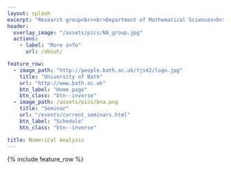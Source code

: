 ```yaml
---
layout: splash
excerpt: "Research group<br><br>Department of Mathematical Sciences<br>University of Bath<br><br><br>"
header:
  overlay_image: "/assets/pics/NA_group.jpg"
  actions:
    - label: "More info"
      url: /about/

feature_row:
  - image_path: "http://people.bath.ac.uk/tjs42/logo.jpg"
    title: "University of Bath"
    url: "http://www.bath.ac.uk"
    btn_label: "Home page"
    btn_class: "btn--inverse"
  - image_path: /assets/pics/bna.png
    title: "Seminar"
    url: "/events/current_seminars.html"
    btn_label: "Schedule"
    btn_class: "btn--inverse"

title: Numerical Analysis
---
```


{% include feature_row %} 
